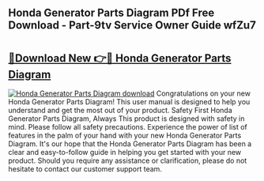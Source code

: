 ## Honda Generator Parts Diagram PDf Free Download - Part-9tv Service Owner Guide wfZu7

# <h2><a href="http://dfn6x1.blite.top/?on=Honda+Generator+Parts+Diagram">🔗Download New 👉🔴 Honda Generator Parts Diagram</a></h2>

[![Honda Generator Parts Diagram download](https://i.imgur.com/lujVjoI.png)](http://dfn6x1.blite.top/?on=Honda+Generator+Parts+Diagram)
Congratulations on your new Honda Generator Parts Diagram! This user manual is designed to help you understand and get the most out of your product. Safety First Honda Generator Parts Diagram, Always This product is designed with safety in mind. Please follow all safety precautions. Experience the power of list of features in the palm of your hand with your new Honda Generator Parts Diagram. It's our hope that the Honda Generator Parts Diagram has been a clear and easy-to-follow guide in helping you get started with your new product. Should you require any assistance or clarification, please do not hesitate to contact our customer support team.

